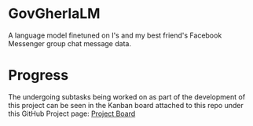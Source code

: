 # GovGherlaLM
A language model finetuned on I's and my best friend's Facebook Messenger group chat message data.

# Progress
The undergoing subtasks being worked on as part of the development of this project can be seen in the Kanban board attached to this repo under this GitHub Project page: [Project Board](https://github.com/users/RazvanBerbece/projects/2/views/1)
